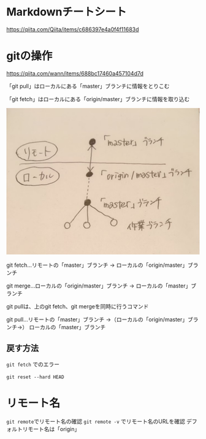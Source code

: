 # Markdownチートシート
https://qiita.com/Qiita/items/c686397e4a0f4f11683d

# gitの操作

https://qiita.com/wann/items/688bc17460a457104d7d

「git pull」はローカルにある「master」ブランチに情報をとりこむ

「git fetch」はローカルにある「origin/master」ブランチに情報を取り込む

![alt text](image.png)


git fetch…リモートの「master」ブランチ → ローカルの「origin/master」ブランチ

git merge…ローカルの「origin/master」ブランチ → ローカルの「master」ブランチ

git pullは、上のgit fetch、git mergeを同時に行うコマンド

git pull…リモートの「master」ブランチ →（ローカルの「origin/master」ブランチ→） ローカルの「master」ブランチ

## 戻す方法

<!-- これは `インラインコード`です。 -->
 `git fetch` でのエラー

`git reset --hard HEAD`
 

 # リモート名
 `git remote`でリモート名の確認
 `git remote -v` でリモート名のURLを確認
 デフォルトリモート名は「origin」

